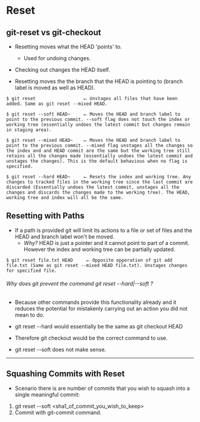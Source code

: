 # Reset

## git-reset vs git-checkout 

* Resetting moves what the HEAD 'points' to. 
  - Used for undoing changes. 
* Checking out changes the HEAD itself.

* Resetting moves the the branch that the HEAD is pointing to (branch label is moved as well as HEAD). 

~~~
$ git reset                  ⭠ Unstages all files that have been added. Same as git reset --mixed HEAD.

$ git reset --soft HEAD~     ⭠ Moves the HEAD and branch label to point to the previous commit. --soft flag does not touch the index or working tree (essentially undoes the latest commit but changes remain in staging area). 

$ git reset --mixed HEAD~    ⭠ Moves the HEAD and branch label to point to the previous commit. --mixed flag unstages all the changes so the index and and HEAD commit are the same but the working tree still retains all the changes made (essentially undoes the latest commit and unstages the changes). This is the default behavious when no flag is specified.

$ git reset --hard HEAD~     ⭠ Resets the index and working tree. Any changes to tracked files in the working tree since the last commit are discarded (Essentially undoes the latest commit, unstages all the changes and discards the changes made to the working tree). The HEAD, working tree and index will all be the same.  

~~~

## Resetting with Paths

* If a path is provided git will limit its actions to a file or set of files and the HEAD and branch label won't be moved. 
  - *Why?* HEAD is just a pointer and it cannot point to part of a commit. However the index and working tree can be partially updated.
  
~~~
$ git reset file.txt HEAD     ⭠ Opposite opperation of git add file.txt (Same as git reset --mixed HEAD file.txt). Unstages changes for specified file. 
~~~

###### Why does git prevent the command git reset --hard|--soft <path> ?

* Because other commands provide this functionality already and it reduces the potential for mistakenly carrying out an action you did not mean to do. 

* git reset --hard <path> would essentially be the same as git checkout HEAD <path>
* Therefore git checkout <commit> <path> would be the correct command to use. 

* git reset --soft <path> does not make sense. 
  
---
## Squashing Commits with Reset

* Scenario there is are number of commits that you wish to squash into a single meaningful commit:

1. git reset --soft <sha1_of_commit_you_wish_to_keep>  
2. Commit with git-commit command. 






